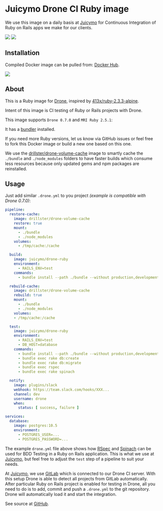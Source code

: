 # Juicymo Drone CI Ruby image 

We use this image on a daily basis at [Juicymo](https://www.juicymo.cz) for Continuous Integration of Ruby on Rails apps we make for our clients.

[![](https://images.microbadger.com/badges/image/juicymo/drone-ruby.svg)](https://microbadger.com/images/juicymo/drone-ruby "Get your own image badge on microbadger.com")
[![](https://images.microbadger.com/badges/version/juicymo/drone-ruby.svg)](https://microbadger.com/images/juicymo/drone-ruby "Get your own version badge on microbadger.com")

## Installation

Compiled Docker image can be pulled from: [Docker Hub](https://hub.docker.com/r/juicymo/drone-ruby/).

![](http://dockeri.co/image/juicymo/drone-ruby)

## About

This is a Ruby image for [Drone](https://github.com/drone/drone), inspired by [413x/ruby-2.3.3-alpine](https://github.com/413x/ruby-2.3.3-alpine).

Intent of this image is CI testing of Ruby or Rails projects with Drone.

This image supports `Drone 0.7.0` and `MRI Ruby 2.5.1`:

It has a [bundler](http://bundler.io/) installed.

If you need more Ruby versions, let us know via GitHub issues or feel free to fork this Docker image or build a new one based on this one.

We use the [drillster/drone-volume-cache](https://github.com/drillster/drone-volume-cache) image to smartly cache the `./bundle` and `./node_modules` folders to have faster builds which consume less resources because only updated gems and npm packages are reinstalled.

## Usage

Just add similar `.drone.yml` to you project *(example is compatible with Drone 0.7.0)*:

```yaml
pipeline:
  restore-cache:
    image: drillster/drone-volume-cache
    restore: true
    mount:
      - ./bundle
      - ./node_modules
    volumes:
      - /tmp/cache:/cache

  build:
    image: juicymo/drone-ruby
    environment:
      - RAILS_ENV=test
    commands:
      - bundle install --path ./bundle --without production,development

  rebuild-cache:
    image: drillster/drone-volume-cache
    rebuild: true
    mount:
      - ./bundle
      - ./node_modules
    volumes:
    - /tmp/cache:/cache

  test:
    image: juicymo/drone-ruby
    environment:
      - RAILS_ENV=test
      - DB_HOST=database
    commands:
      - bundle install --path ./bundle --without production,development
      - bundle exec rake db:create
      - bundle exec rake db:migrate
      - bundle exec rspec
      - bundle exec rake spinach

  notify:
    image: plugins/slack
    webhook: https://team.slack.com/hooks/XXX...
    channel: dev
    username: drone
    when:
      status: [ success, failure ]

services:
  database:
    image: postgres:10.5
    environment:
      - POSTGRES_USER=...
      - POSTGRES_PASSWORD=...
```

The example `drone.yml` file above shows how [RSpec](http://rspec.info/) and [Spinach](http://codegram.github.io/spinach/) can be used for BDD Testing in a Ruby on Rails application. This is what we use at [Juicymo](https://www.juicymo.cz), but feel free to adjust the `test` step of a pipeline to suit your needs.

At [Juicymo](https://www.juicymo.cz), we use [GitLab](https://github.com/gitlabhq/gitlabhq) which is connected to our Drone CI server. With this setup Drone is able to detect all projects from GitLab automatically. After particular Ruby on Rails project is enabled for testing in Drone, all you need to do is to add, commit and push a `.drone.yml` to the git repository. Drone will automatically load it and start the integration.

See source at [GitHub](https://github.com/Juicymo/drone-ruby).
